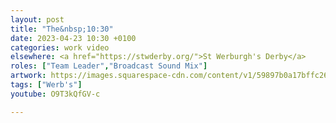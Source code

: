 ```yaml
---
layout: post
title: "The&nbsp;10:30"
date: 2023-04-23 10:30 +0100
categories: work video
elsewhere: <a href="https://stwderby.org/">St Werburgh's Derby</a>
roles: ["Team Leader","Broadcast Sound Mix"]
artwork: https://images.squarespace-cdn.com/content/v1/59897b0a17bffc269e4fec9b/1575027689741-23EFSM1EWOSUABC1BZVK/St+Werburgh%27s+Logo+-+White-Trans.png?format=1500w
tags: ["Werb's"]
youtube: O9T3kQfGV-c

---
```

